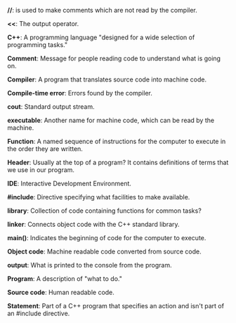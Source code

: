 **//**: is used to make comments which are not read by the compiler.

**<<**: The output operator.

**C++**: A programming language "designed for a wide selection of programming tasks."

**Comment**: Message for people reading code to understand what is going on.

**Compiler**: A program that translates source code into machine code.

**Compile-time error**: Errors found by the compiler.

**cout**: Standard output stream.

**executable**: Another name for machine code, which can be read by the machine.

**Function**: A named sequence of instructions for the computer to execute in the order they are written.

**Header**: Usually at the top of a program? It contains definitions of terms that we use in our program.

**IDE**: Interactive Development Environment.

**#include**: Directive specifying what facilities to make available.

**library**: Collection of code containing functions for common tasks?

**linker**: Connects object code with the C++ standard library.

**main()**: Indicates the beginning of code for the computer to execute.

**Object code**: Machine readable code converted from source code.

**output**: What is printed to the console from the program.

**Program**: A description of "what to do."

**Source code**: Human readable code.

**Statement**: Part of a C++ program that specifies an action and isn't part of an #include directive.
